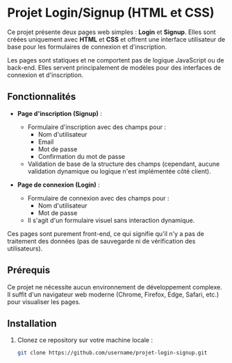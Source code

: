 # Projet Login/Signup (HTML et CSS)

Ce projet présente deux pages web simples : **Login** et **Signup**. Elles sont créées uniquement avec **HTML** et **CSS** et offrent une interface utilisateur de base pour les formulaires de connexion et d'inscription.

Les pages sont statiques et ne comportent pas de logique JavaScript ou de back-end. Elles servent principalement de modèles pour des interfaces de connexion et d'inscription.

## Fonctionnalités

- **Page d'inscription (Signup)** :
  - Formulaire d'inscription avec des champs pour :
    - Nom d'utilisateur
    - Email
    - Mot de passe
    - Confirmation du mot de passe
  - Validation de base de la structure des champs (cependant, aucune validation dynamique ou logique n'est implémentée côté client).

- **Page de connexion (Login)** :
  - Formulaire de connexion avec des champs pour :
    - Nom d'utilisateur
    - Mot de passe
  - Il s'agit d'un formulaire visuel sans interaction dynamique.

Ces pages sont purement front-end, ce qui signifie qu'il n'y a pas de traitement des données (pas de sauvegarde ni de vérification des utilisateurs).

## Prérequis

Ce projet ne nécessite aucun environnement de développement complexe. Il suffit d'un navigateur web moderne (Chrome, Firefox, Edge, Safari, etc.) pour visualiser les pages.

## Installation

1. Clonez ce repository sur votre machine locale :

   ```bash
   git clone https://github.com/username/projet-login-signup.git

